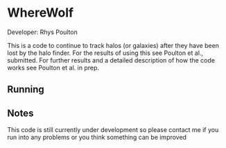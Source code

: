 # WhereWolf

Developer: Rhys Poulton

This is a code to continue to track halos (or galaxies) after they have been lost by the halo finder. For the results of using this see Poulton et al., submitted. For further results and a detailed description of how the code works see Poulton et al. in prep.

## Running



## Notes

This code is still currently under development so please contact me if you run into any problems or you think something can be improved
